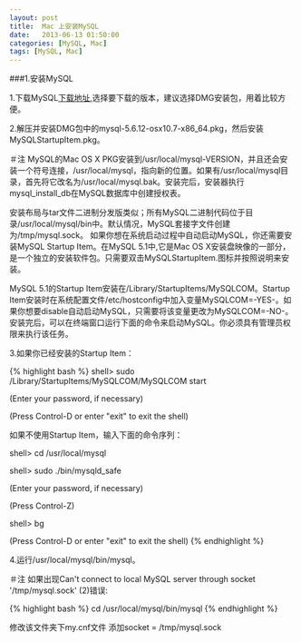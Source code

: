 ```yaml
---
layout: post
title:  Mac 上安装MySQL
date:   2013-06-13 01:50:00
categories: [MySQL, Mac]
tags: [MySQL, Mac]
---
```


###1.安装MySQL

1.下载MySQL[下载地址](http://dev.mysql.com/downloads/mysql/#downloads),选择要下载的版本，建议选择DMG安装包，用着比较方便。

2.解压并安装DMG包中的mysql-5.6.12-osx10.7-x86_64.pkg，然后安装MySQLStartupItem.pkg。

＃注
MySQL的Mac OS X PKG安装到/usr/local/mysql-VERSION，并且还会安装一个符号连接，/usr/local/mysql，指向新的位置。如果有/usr/local/mysql目录，首先将它改名为/usr/local/mysql.bak。安装完后，安装器执行mysql_install_db在MySQL数据库中创建授权表。 

安装布局与tar文件二进制分发版类似；所有MySQL二进制代码位于目录/usr/local/mysql/bin中。默认情况，MySQL套接字文件创建为/tmp/mysql.sock。 
如果你想在系统启动过程中自动启动MySQL，你还需要安装MySQL Startup Item。在MySQL 5.1中,它是Mac OS X安装盘映像的一部分，是一个独立的安装软件包。只需要双击MySQLStartupItem.图标并按照说明来安装。 

MySQL 5.1的Startup Item安装在/Library/StartupItems/MySQLCOM。Startup Item安装时在系统配置文件/etc/hostconfig中加入变量MySQLCOM=-YES-。如果你想要disable自动启动MySQL，只需要将该变量更改为MySQLCOM=-NO-。 
安装完后，可以在终端窗口运行下面的命令来启动MySQL。你必须具有管理员权限来执行该任务。

3.如果你已经安装的Startup Item： 

{% highlight bash %}
shell> sudo /Library/StartupItems/MySQLCOM/MySQLCOM start 

(Enter your password, if necessary) 

(Press Control-D or enter "exit" to exit the shell) 

如果不使用Startup Item，输入下面的命令序列： 

shell> cd /usr/local/mysql 

shell> sudo ./bin/mysqld_safe 

(Enter your password, if necessary) 

(Press Control-Z) 

shell> bg 

(Press Control-D or enter "exit" to exit the shell) 
{% endhighlight %}

4.运行/usr/local/mysql/bin/mysql。

＃注
如果出现Can't connect to local MySQL server through socket '/tmp/mysql.sock' (2)错误:

{% highlight bash %}
cd /usr/local/mysql/bin/mysql
{% endhighlight %}

修改该文件夹下my.cnf文件 添加socket = /tmp/mysql.sock


